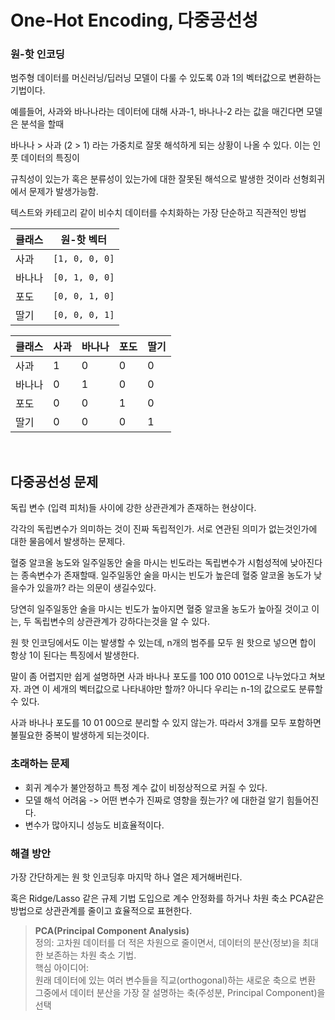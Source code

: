 # One-Hot Encoding, 다중공선성

### 원-핫 인코딩

범주형 데이터를 머신러닝/딥러닝 모델이 다룰 수 있도록 0과 1의 벡터값으로 변환하는 기법이다.

예를들어, 사과와 바나나라는 데이터에 대해 사과-1, 바나나-2 라는 값을 매긴다면 모델은 분석을 할때

바나나 > 사과 (2 > 1) 라는 가중치로 잘못 해석하게 되는 상황이 나올 수 있다. 이는 인풋 데이터의 특징이

규칙성이 있는가 혹은 분류성이 있는가에 대한 잘못된 해석으로 발생한 것이라 선형회귀에서 문제가 발생가능함.

텍스트와 카테고리 같이 비수치 데이터를 수치화하는 가장 단순하고 직관적인 방법

| 클래스 | 원-핫 벡터         |
| --- | -------------- |
| 사과  | `[1, 0, 0, 0]` |
| 바나나 | `[0, 1, 0, 0]` |
| 포도  | `[0, 0, 1, 0]` |
| 딸기  | `[0, 0, 0, 1]` |

| 클래스 | 사과 | 바나나 | 포도 | 딸기 |
| --- | -- | --- | -- | -- |
| 사과  | 1  | 0   | 0  | 0  |
| 바나나 | 0  | 1   | 0  | 0  |
| 포도  | 0  | 0   | 1  | 0  |
| 딸기  | 0  | 0   | 0  | 1  |


<br>

## 다중공선성 문제

독립 변수 (입력 피처)들 사이에 강한 상관관계가 존재하는 현상이다.

각각의 독립변수가 의미하는 것이 진짜 독립적인가. 서로 연관된 의미가 없는것인가에 대한 물음에서 발생하는 문제다.

혈중 알코올 농도와 일주일동안 술을 마시는 빈도라는 독립변수가 시험성적에 낮아진다는 종속변수가 존재할때. 일주일동안 술을 마시는 빈도가 높은데 혈중 알코올 농도가 낮을수가 있을까? 라는 의문이 생길수있다.

당연히 일주일동안 술을 마시는 빈도가 높아지면 혈중 알코올 농도가 높아질 것이고 이는, 두 독립변수의 상관관계가 강하다는것을 알 수 있다.

원 핫 인코딩에서도 이는 발생할 수 있는데, n개의 범주를 모두 원 핫으로 넣으면 합이 항상 1이 된다는 특징에서 발생한다.

말이 좀 어렵지만 쉽게 설명하면 사과 바나나 포도를 100 010 001으로 나누었다고 쳐보자. 과연 이 세개의 벡터값으로 나타내야만 할까? 아니다 우리는 n-1의 값으로도 분류할 수 있다.

사과 바나나 포도를 10 01 00으로 분리할 수 있지 않는가. 따라서 3개를 모두 포함하면 불필요한 중복이 발생하게 되는것이다.

### 초래하는 문제

- 회귀 계수가 불안정하고 특정 계수 값이 비정상적으로 커질 수 있다.
- 모델 해석 어려움 -> 어떤 변수가 진짜로 영향을 줬는가? 에 대한걸 알기 힘들어진다.
- 변수가 많아지니 성능도 비효율적이다.

### 해결 방안

가장 간단하게는 원 핫 인코딩후 마지막 하나 열은 제거해버린다.

혹은 Ridge/Lasso 같은 규제 기법 도입으로 계수 안정화를 하거나 차원 축소 PCA같은 방법으로 상관관계를 줄이고 효율적으로 표현한다.

> **PCA(Principal Component Analysis)**  
> 정의: 고차원 데이터를 더 적은 차원으로 줄이면서, 데이터의 분산(정보)을 최대한 보존하는 차원 축소 기법.  
> 핵심 아이디어:  
> 원래 데이터에 있는 여러 변수들을 직교(orthogonal)하는 새로운 축으로 변환  
> 그중에서 데이터 분산을 가장 잘 설명하는 축(주성분, Principal Component)을 선택